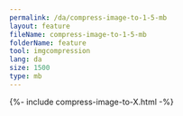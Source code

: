 ```yaml
---
permalink: /da/compress-image-to-1-5-mb
layout: feature
fileName: compress-image-to-1-5-mb
folderName: feature
tool: imgcompression
lang: da
size: 1500
type: mb
---
```


{%- include compress-image-to-X.html -%}

